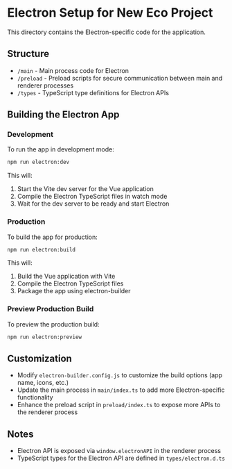# Electron Setup for New Eco Project

This directory contains the Electron-specific code for the application.

## Structure

- `/main` - Main process code for Electron
- `/preload` - Preload scripts for secure communication between main and renderer processes
- `/types` - TypeScript type definitions for Electron APIs

## Building the Electron App

### Development

To run the app in development mode:

```bash
npm run electron:dev
```

This will:
1. Start the Vite dev server for the Vue application
2. Compile the Electron TypeScript files in watch mode
3. Wait for the dev server to be ready and start Electron

### Production

To build the app for production:

```bash
npm run electron:build
```

This will:
1. Build the Vue application with Vite
2. Compile the Electron TypeScript files
3. Package the app using electron-builder

### Preview Production Build

To preview the production build:

```bash
npm run electron:preview
```

## Customization

- Modify `electron-builder.config.js` to customize the build options (app name, icons, etc.)
- Update the main process in `main/index.ts` to add more Electron-specific functionality
- Enhance the preload script in `preload/index.ts` to expose more APIs to the renderer process

## Notes

- Electron API is exposed via `window.electronAPI` in the renderer process
- TypeScript types for the Electron API are defined in `types/electron.d.ts` 